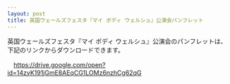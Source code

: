 ```yaml
---
layout: post
title: 英国ウェールズフェスタ『マイ ボディ ウェルシュ』公演会パンフレット
---
```

英国ウェールズフェスタ『マイ ボディ ウェルシュ』公演会のパンフレットは、下記のリンクからダウンロードできます。

　<https://drive.google.com/open?id=14zyK191jGmE8AEqCG1LOMz6nzhCg62qG>